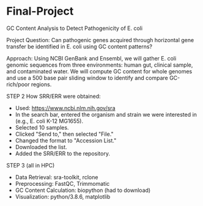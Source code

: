 # Final-Project
GC Content Analysis to Detect Pathogenicity of E. coli

Project Question: Can pathogenic genes acquired through horizontal gene transfer be identified in E. coli using GC content patterns? 


Approach: Using NCBI GenBank and Ensembl, we will gather E. coli genomic sequences from three environments: human gut, clinical sample, and contaminated water. We will compute GC content for whole genomes and use a 500 base pair sliding window to identify and compare GC-rich/poor regions. 


STEP 2
How SRR/ERR were obtained:

- Used: https://www.ncbi.nlm.nih.gov/sra
- In the search bar, entered the organism and strain we were interested in (e.g., E. coli K-12 MG1655).
- Selected 10 samples.
- Clicked "Send to," then selected "File."
- Changed the format to "Accession List."
- Downloaded the list.
- Added the SRR/ERR to the repository.


STEP 3 (all in HPC)
- Data Retrieval: sra-toolkit, rclone
- Preprocessing: FastQC, Trimmomatic
- GC Content Calculation: biopython (had to download)
- Visualization: python/3.8.6, matplotlib


